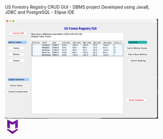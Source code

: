 US Forestry Registry CRUD GUI - DBMS project
Developed using Java8, JDBC and PostgreSQL - Elipse IDE

![GUI](https://raw.githubusercontent.com/mkhanyisig/DBMS_GUI/master/Screen%20Shot%202022-06-03%20at%202.07.27%20AM.png?raw=true)
![alt text](https://github.com/adam-p/markdown-here/raw/master/src/common/images/icon48.png "Logo Title Text 1")
